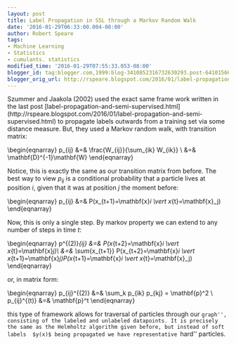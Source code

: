 ```yaml
---
layout: post
title: Label Propagation in SSL through a Markov Random Walk
date: '2016-01-29T06:33:00.004-08:00'
author: Robert Speare
tags:
- Machine Learning
- Statistics
- cumulants. statistics
modified_time: '2016-01-29T07:55:33.053-08:00'
blogger_id: tag:blogger.com,1999:blog-3410852316732630293.post-6410156644227408482
blogger_orig_url: http://rspeare.blogspot.com/2016/01/label-propagation-in-ssl-through-markov.html
---
```


<div dir="ltr" style="text-align: left;" trbidi="on">Szummer and Jaakola 
(2002) used the exact same frame work written in the last post 
[label-propagation-and-semi-supervised.html](http://rspeare.blogspot.com/2016/01/label-propagation-and-semi-supervised.html) 
to propagate labels outwards from a training set via some distance measure. 
But, they used a Markov random walk, with transition matrix: 

\begin{eqnarray} 
p_{ij} &amp;=&amp; \frac{W_{ij}}{\sum_{ik} W_{ik}} \\ 
&amp;=&amp; \mathbf{D}^{-1}\mathbf{W} 
\end{eqnarray} 

Notice, this is exactly the same as our transition matrix from before. The 
best way to view $p_{ij}$ is a conditional probability that a particle lives 
at position $i$, given that it was at position $j$ the moment before: 

\begin{eqnarray} 
p_{ij} &amp;=&amp; P(x_{t+1}=\mathbf{x}_i \vert x_{t}=\mathbf{x}_j) 
\end{eqnarray} 

Now, this is only a single step. By markov property we can extend to any 
number of steps in time $t$: 

\begin{eqnarray} 
p^{(2)}_{ij} &amp;=&amp; P(x_{t+2}=\mathbf{x}_i \vert x_{t}=\mathbf{x}_j)\\ 
&amp;=&amp; \sum_{x_{t+1}} P(x_{t+2}=\mathbf{x}_i \vert 
x_{t+1}=\mathbf{x}_j)P(x_{t+1}=\mathbf{x}_i \vert x_{t}=\mathbf{x}_j) 
\end{eqnarray} 

or, in matrix form: 

\begin{eqnarray} 
p_{ij}^{(2)} &amp;=&amp; \sum_k p_{ik} p_{kj} = \mathbf{p}^2 \\ 
p_{ij}^{(t)} &amp;=&amp; \mathbf{p}^t 
\end{eqnarray} 

this type of framework allows for traversal of particles through our 
``graph'', consisting of the labeled and unlabeled datapoints. It is precisely 
the same as the Helmholtz algorithm given before, but instead of soft labels 
$y(x)$ being propagated we have representative ``hard'' particles. 